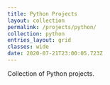```yaml
---
title: Python Projects
layout: collection
permalink: /projects/python/
collection: python
entries_layout: grid
classes: wide
date: 2020-07-21T23:00:05.723Z
---
```

Collection of Python projects.
